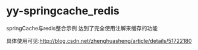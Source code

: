 # yy-springcache_redis
springCache与redis整合示例
达到了完全使用注解来缓存的功能

具体使用可见:http://blog.csdn.net/zhenghuasheng/article/details/51722180
